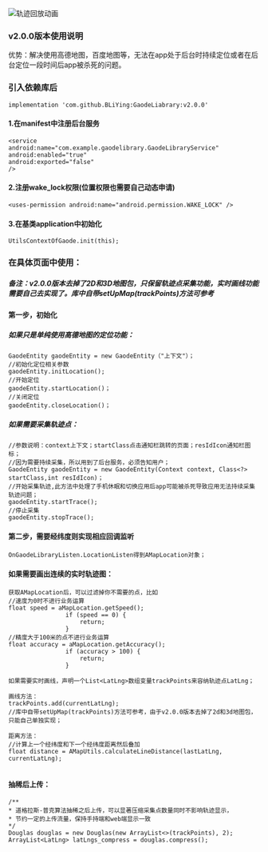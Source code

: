 ![轨迹回放动画](https://github.com/BLiYing/GaodeLiabrary/blob/master/GIF.gif)
### v2.0.0版本使用说明

优势：解决使用高德地图，百度地图等，无法在app处于后台时持续定位或者在后台定位一段时间后app被杀死的问题。

### 引入依赖库后
```
implementation 'com.github.BLiYing:GaodeLiabrary:v2.0.0'
```

#### 1.在manifest中注册后台服务

```
<service
android:name="com.example.gaodelibrary.GaodeLibraryService"
android:enabled="true"
android:exported="false"
/>
```
#### 2.注册wake_lock权限(位置权限也需要自己动态申请)

```
<uses-permission android:name="android.permission.WAKE_LOCK" />
```
#### 3.在基类application中初始化

```
UtilsContextOfGaode.init(this);
```
### 在具体页面中使用：

##### 备注：v2.0.0版本去掉了2D和3D地图包，只保留轨迹点采集功能，实时画线功能需要自己去实现了。库中自带setUpMap(trackPoints)方法可参考

#### 第一步，初始化

##### 如果只是单纯使用高德地图的定位功能：

```
GaodeEntity gaodeEntity = new GaodeEntity（"上下文"）；
//初始化定位相关参数
gaodeEntity.initLocation();
//开始定位
gaodeEntity.startLocation()；
//关闭定位
gaodeEntity.closeLocation()；

```

##### 如果需要采集轨迹点：

```
//参数说明：context上下文；startClass点击通知栏跳转的页面；resIdIcon通知栏图标；
//因为需要持续采集，所以用到了后台服务，必须告知用户；
GaodeEntity gaodeEntity = new GaodeEntity(Context context, Class<?> startClass,int resIdIcon)；
//开始采集轨迹,此方法中处理了手机休眠和切换应用后app可能被杀死导致应用无法持续采集轨迹问题；
gaodeEntity.startTrace();
//停止采集
gaodeEntity.stopTrace();
```

#### 第二步，需要经纬度则实现相应回调监听

```
OnGaodeLibraryListen.LocationListen得到AMapLocation对象；

```
#### 如果需要画出连续的实时轨迹图：

```
获取AMapLocation后，可以过滤掉你不需要的点，比如
//速度为0时不进行业务运算
float speed = aMapLocation.getSpeed();
                if (speed == 0) {
                    return;
                }
//精度大于100米的点不进行业务运算
float accuracy = aMapLocation.getAccuracy();
                if (accuracy > 100) {
                    return;
                }
                
如果需要实时画线，声明一个List<LatLng>数组变量trackPoints来容纳轨迹点LatLng；

画线方法：
trackPoints.add(currentLatLng);
//库中自带setUpMap(trackPoints)方法可参考，由于v2.0.0版本去掉了2d和3d地图包，只能自己单独实现；

距离方法：
//计算上一个经纬度和下一个经纬度距离然后叠加
float distance = AMapUtils.calculateLineDistance(lastLatLng, currentLatLng);


```

#### 抽稀后上传：

```
/**
* 道格拉斯-普克算法抽稀之后上传，可以显著压缩采集点数量同时不影响轨迹显示，
* 节约一定的上传流量，保持手持端和web端显示一致
*/
Douglas douglas = new Douglas(new ArrayList<>(trackPoints), 2);
ArrayList<LatLng> latLngs_compress = douglas.compress();
```
